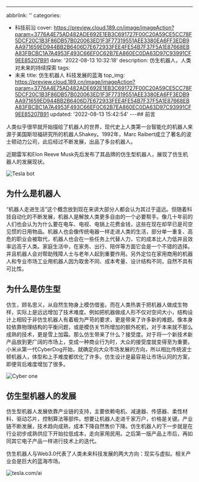 ---
abbrlink: ''
categories:
- 科技前沿
cover: https://preview.cloud.189.cn/image/imageAction?param=3776A4E75AD482ADE692E1EB3C691727F00C20A59CE5CC78F5DCF20C1B3F86DB57B020063ED1F3F77319551AEE3380EA6FF3EDB9AA971659ED944BB2B6406D7E672933FEE4FE54B7F37F5A1E87668EBA83FBCBC1A7A4953F493C66EF0C62B7EA860EC0DA63D97C93991CF9EE85207B91
date: '2022-08-13 10:32:18'
description: 仿生机器人，人类对未来的持续探索
tags:
- 未来
title: 仿生机器人 科技发展的蓝海
top_img: https://preview.cloud.189.cn/image/imageAction?param=3776A4E75AD482ADE692E1EB3C691727F00C20A59CE5CC78F5DCF20C1B3F86DB57B020063ED1F3F77319551AEE3380EA6FF3EDB9AA971659ED944BB2B6406D7E672933FEE4FE54B7F37F5A1E87668EBA83FBCBC1A7A4953F493C66EF0C62B7EA860EC0DA63D97C93991CF9EE85207B91
updated: '2022-08-13 15:42:54'
---## 前言

人类似乎很早就开始描绘了机器人的世界，现代史上人类第一台智能化的机器人来源于美国斯坦福研究所的机器人Shakey。1992年，Marc Raibert成立了著名的波士顿动力公司，此后经过不断发展，出品了多台机器人。

近期雷军和Elon Reeve Musk先后发布了其品牌的仿生型机器人，展现了仿生机器人的发展现状。

![Tesla bot](https://preview.cloud.189.cn/image/imageAction?param=931069E73B1A69ED0C870C5BF78D510D781D0FCA217F0B1FDFCDF3E68A2509E5C3C2DD24E31C1780ED4F3A5701D65A4E15B71649193D1842E575E19B9847A9A4A9015585C2124E855B76279FCF52ED2B69558A8CC1150E445D5C39BC4AA8211652898F494FB3DAB9C70470C71E1F2B77)

## 为什么是机器人

“机器人走进生活”这个概念放到现在来讲大部分人都会认为其过于遥远。但随着科技自动化的不断发展，机器人是解放人类更多自由的一个必要帮手。像几十年前的人们也会认为为什么要在电车、电视、电锅上花费金钱，这些在现在却早已是司空见惯的日用物品。机器人也会像传统电器一样走进人类的生活，部分单一重复、高危的职业会被取代，机器人也会在一些任务上代替人力，它的成本比人力低并且效率远高于人类。家庭生活中，在家务、出行、陪伴等方面它会是一个不错的选择。并且机器人会对帮助残障人士与老年人起到重要作用。另外定位在家用商用的机器人和专业市场工业用机器人因为取舍不同、成本考量、设计结构不同，自然不具有可比性。

## 为什么是仿生型

仿生，顾名思义，从自然生物身上模仿借鉴。而在人类热衷于把机器人做成生物样，实际上是远远增加了技术难度。例如把机器做成人形不仅对空间大小，结构设计上相较于非仿生机器人有着极为严苛的要求，更是带来了许多新的难题。像本身较依靠物理结构的平衡问题，或是模仿关节所增加的额外舵机，对于本来就不那么成熟的技术，更是雪上加霜。那么仿生带来了什么？接受度。对于将一个新技术新产品放到更广阔的市场上，变成一种商业行为时，大众的接受度就变得至为重要。小米从第一代CyberDog开始，就确定向大众市场发展的方向，所以相比传统波士顿机器人，体型和上手难度都优化了许多。仿生设计是最容易让市场认同的方案，即便背后难度增加了很多。

![Cyber one](https://preview.cloud.189.cn/image/imageAction?param=8A323EE50966A8C3F8C20E1DBDACA0642B6248AFE3E6F670CF90CDA848E44EB91849399B22A1FBF83D84D39447F033308DFB98B252B4AF2060A0FCFD80A9486C49E4BA118B009C561A3BAB6746A9F20ADC4E268652E07358509267A3C71C8670C4A11B44479BDACDB527280052A225E2)

## 仿生型机器人的发展

仿生型机器人发展依靠产业链的支持，主要依赖电机、减速器、传感器、柔性材料、驱动芯片，控制算法等部件。想要让机器人走进千家万户，价格是关键。产业链不断发展，技术趋向成熟，成本下降自然售价下降。仿生机器人的下一步就是在行业初步成熟供应下开始拉低成本，走向家用民用。之后第一版产品上市后，再如同其它电子产品一样进行技术上的迭代。

仿生机器人与Web3.0代表了人类未来科技发展的两大方向：现实与虚拟。相关产业会是巨大的蓝海市场。

![ tesla.com/ai](https://preview.cloud.189.cn/image/imageAction?param=7136EDA934444E5221833A373920A976CEE3B57B1A5CB3AF88070F9C0DF28CE0EC6890202BBBF419E51D6F88CE6B907DB87A3B8794D460E5913EB7FD04295C39F25DAA53FA7CAE1964E7FD81CB7E5ED19139EC5629229C3634A545856CAC7C5EAA79F85CC124ABEAB11930F7E580EBE8)
